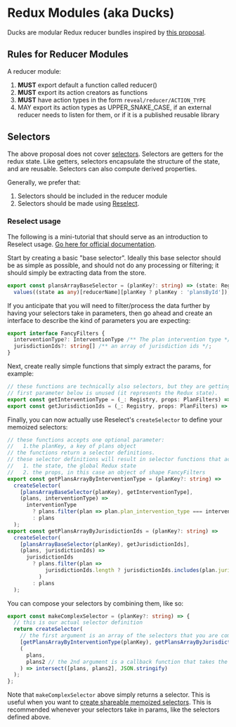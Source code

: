 # Redux Modules (aka Ducks)

Ducks are modular Redux reducer bundles inspired by [this proposal](https://github.com/erikras/ducks-modular-redux).

## Rules for Reducer Modules

A reducer module:

1. **MUST** export default a function called reducer()
2. **MUST** export its action creators as functions
3. **MUST** have action types in the form `reveal/reducer/ACTION_TYPE`
4. MAY export its action types as UPPER_SNAKE_CASE, if an external reducer needs to listen for them, or if it is a published reusable library

## Selectors

The above proposal does not cover [selectors](https://redux.js.org/introduction/learning-resources/#selectors). Selectors are getters for the redux state. Like getters, selectors encapsulate the structure of the state, and are reusable. Selectors can also compute derived properties.

Generally, we prefer that:

1. Selectors should be included in the reducer module
2. Selectors should be made using [Reselect](https://github.com/reduxjs/reselect).

### Reselect usage

The following is a mini-tutorial that should serve as an introduction to Reselect usage. [Go here for official documentation](https://github.com/reduxjs/reselect).

Start by creating a basic "base selector". Ideally this base selector should be as simple as possible,
and should not do any processing or filtering; it should simply be extracting data from the store.

```ts
export const plansArrayBaseSelector = (planKey?: string) => (state: Registry): Plan[] =>
  values((state as any)[reducerName][planKey ? planKey : 'plansById']);
```

If you anticipate that you will need to filter/process the data further by having your selectors take in parameters, then go ahead and create an interface to describe the kind of parameters you are expecting:

```ts
export interface FancyFilters {
  interventionType?: InterventionType /** The plan intervention type */;
  jurisdictionIds?: string[] /** an array of jurisdiction ids */;
}
```

Next, create really simple functions that simply extract the params, for example:

```ts
// these functions are technically also selectors, but they are getting data from `props`. Notice that the
// first parameter below is unused (it represents the Redux state).
export const getInterventionType = (_: Registry, props: PlanFilters) => props.interventionType;
export const getJurisdictionIds = (_: Registry, props: PlanFilters) => props.jurisdictionIds;
```

Finally, you can now actually use Reselect's `createSelector` to define your memoized selectors:

```ts
// these functions accepts one optional parameter:
//   1.the planKey, a key of plans object
// the functions return a selector definitions.
// these selector definitions will result in selector functions that accept two inputs:
//   1. the state, the global Redux state
//   2. the props, in this case an object of shape FancyFilters
export const getPlansArrayByInterventionType = (planKey?: string) =>
  createSelector(
    [plansArrayBaseSelector(planKey), getInterventionType],
    (plans, interventionType) =>
      interventionType
        ? plans.filter(plan => plan.plan_intervention_type === interventionType)
        : plans
  );
export const getPlansArrayByJurisdictionIds = (planKey?: string) =>
  createSelector(
    [plansArrayBaseSelector(planKey), getJurisdictionIds],
    (plans, jurisdictionIds) =>
      jurisdictionIds
        ? plans.filter(plan =>
            jurisdictionIds.length ? jurisdictionIds.includes(plan.jurisdiction_id) : true
          )
        : plans
  );
```

You can compose your selectors by combining them, like so:

```ts
export const makeComplexSelector = (planKey?: string) => {
  // this is our actual selector definition
  return createSelector(
    // the first argument is an array of the selectors that you are combining
    [getPlansArrayByInterventionType(planKey), getPlansArrayByJurisdictionIds(planKey)],
    (
      plans,
      plans2 // the 2nd argument is a callback function that takes the results of the 1st arguments
    ) => intersect([plans, plans2], JSON.stringify)
  );
};
```

Note that `makeComplexSelector` above simply returns a selector. This is useful when you want to [create shareable memoized selectors](https://github.com/reduxjs/reselect#sharing-selectors-with-props-across-multiple-component-instances). This is recommended whenever your selectors take in params, like the selectors defined above.
